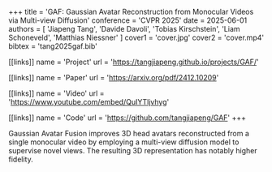 +++
title = 'GAF: Gaussian Avatar Reconstruction from Monocular Videos via Multi-view Diffusion'
conference = 'CVPR 2025'
date = 2025-06-01
authors = [ 'Jiapeng Tang', 'Davide Davoli', 'Tobias Kirschstein', 'Liam Schoneveld', 'Matthias Niessner' ]
cover1 = 'cover.jpg'
cover2 = 'cover.mp4'
bibtex = 'tang2025gaf.bib'

[[links]]
name = 'Project'
url = 'https://tangjiapeng.github.io/projects/GAF/'

[[links]]
name = 'Paper'
url = 'https://arxiv.org/pdf/2412.10209'

[[links]]
name = 'Video'
url = 'https://www.youtube.com/embed/QuIYTljvhyg'

[[links]]
name = 'Code'
url = 'https://github.com/tangjiapeng/GAF'
+++

Gaussian Avatar Fusion improves 3D head avatars reconstructed from a single monocular video by employing a multi-view diffusion model to supervise novel views.
The resulting 3D representation has notably higher fidelity.